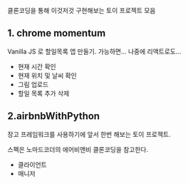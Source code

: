 클론코딩을 통해 이것저것 구현해보는 토이 프로젝트 모음
## 1. chrome momentum

Vanilla JS 로 할일목록 앱 만들기.
가능하면... 나중에 리액트로도...

- 현재 시간 확인
- 현재 위치 및 날씨 확인
- 그림 업로드
- 할일 목록 추가 삭제

## 2.airbnbWithPython

장고 프레임워크를 사용하기에 앞서 한번 해보는 토이 프로젝트.

스펙은 노마드코더의 에어비앤비 클론코딩을 참고한다.

- 클라이언트
- 매니저

